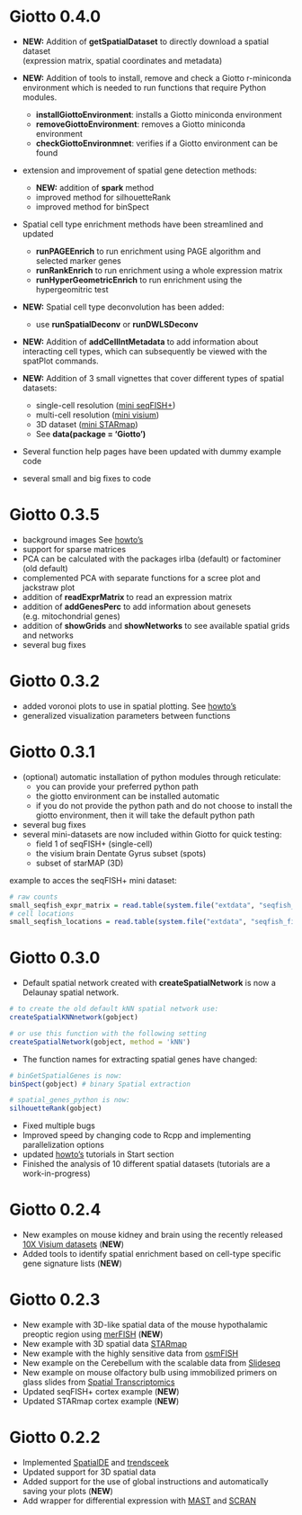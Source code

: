 
# Giotto 0.4.0

  - **NEW:** Addition of **getSpatialDataset** to directly download a
    spatial dataset  
    (expression matrix, spatial coordinates and metadata)

  - **NEW:** Addition of tools to install, remove and check a Giotto
    r-miniconda environment which is needed to run functions that
    require Python modules.
    
      - **installGiottoEnvironment**: installs a Giotto miniconda
        environment  
      - **removeGiottoEnvironment**: removes a Giotto miniconda
        environment  
      - **checkGiottoEnvironmnet**: verifies if a Giotto environment can
        be found

  - extension and improvement of spatial gene detection methods:
    
      - **NEW:** addition of **spark** method  
      - improved method for silhouetteRank  
      - improved method for binSpect

  - Spatial cell type enrichment methods have been streamlined and
    updated
    
      - **runPAGEEnrich** to run enrichment using PAGE algorithm and
        selected marker genes
      - **runRankEnrich** to run enrichment using a whole expression
        matrix  
      - **runHyperGeometricEnrich** to run enrichment using the
        hypergeomitric test

  - **NEW:** Spatial cell type deconvolution has been added:
    
      - use **runSpatialDeconv** or **runDWLSDeconv**

  - **NEW:** Addition of **addCellIntMetadata** to add information about
    interacting cell types, which can subsequently be viewed with the
    spatPlot commands.

  - **NEW:** Addition of 3 small vignettes that cover different types of
    spatial datasets:
    
      - single-cell resolution ([mini
        seqFISH+](../articles/mini_seqfish.html))
      - multi-cell resolution ([mini
        visium](../articles/mini_visium.html))  
      - 3D dataset ([mini STARmap](../articles/mini_starmap.html))
      - See **data(package = ‘Giotto’)**

  - Several function help pages have been updated with dummy example
    code  

  - several small and big fixes to code

# Giotto 0.3.5

  - background images See [howto’s](../articles/howto_images.html)
  - support for sparse matrices  
  - PCA can be calculated with the packages irlba (default) or
    factominer (old default)
  - complemented PCA with separate functions for a scree plot and
    jackstraw plot
  - addition of **readExprMatrix** to read an expression matrix
  - addition of **addGenesPerc** to add information about genesets
    (e.g. mitochondrial genes)
  - addition of **showGrids** and **showNetworks** to see available
    spatial grids and networks
  - several bug fixes

# Giotto 0.3.2

  - added voronoi plots to use in spatial plotting. See
    [howto’s](../articles/howto_voronoi_plots.html)  
  - generalized visualization parameters between functions

# Giotto 0.3.1

  - (optional) automatic installation of python modules through
    reticulate:
      - you can provide your preferred python path
      - the giotto environment can be installed automatic
      - if you do not provide the python path and do not choose to
        install the giotto environment, then it will take the default
        python path  
  - several bug fixes
  - several mini-datasets are now included within Giotto for quick
    testing:
      - field 1 of seqFISH+ (single-cell)
      - the visium brain Dentate Gyrus subset (spots)
      - subset of starMAP (3D)

example to acces the seqFISH+ mini dataset:

``` r
# raw counts
small_seqfish_expr_matrix = read.table(system.file("extdata", "seqfish_field_expr.txt", package = 'Giotto'))
# cell locations
small_seqfish_locations = read.table(system.file("extdata", "seqfish_field_locs.txt", package = 'Giotto'))
```

# Giotto 0.3.0

  - Default spatial network created with **createSpatialNetwork** is now
    a Delaunay spatial network.

<!-- end list -->

``` r
# to create the old default kNN spatial network use:
createSpatialKNNnetwork(gobject)

# or use this function with the following setting
createSpatialNetwork(gobject, method = 'kNN')
```

  - The function names for extracting spatial genes have changed:

<!-- end list -->

``` r
# binGetSpatialGenes is now:
binSpect(gobject) # binary Spatial extraction

# spatial_genes_python is now:
silhouetteRank(gobject)
```

  - Fixed multiple bugs
  - Improved speed by changing code to Rcpp and implementing
    parallelization options
  - updated [howto’s](../articles/getting_started.html) tutorials in
    Start section
  - Finished the analysis of 10 different spatial datasets (tutorials
    are a work-in-progress)

# Giotto 0.2.4

  - New examples on mouse kidney and brain using the recently released
    [10X Visium
    datasets](https://www.10xgenomics.com/spatial-transcriptomics/)
    (**NEW**)
  - Added tools to identify spatial enrichment based on cell-type
    specific gene signature lists (**NEW**)

# Giotto 0.2.3

  - New example with 3D-like spatial data of the mouse hypothalamic
    preoptic region using
    [merFISH](https://science.sciencemag.org/content/362/6416/eaau5324)
    (**NEW**)  
  - New example with 3D spatial data
    [STARmap](https://science.sciencemag.org/content/361/6400/eaat5691)
  - New example with the highly sensitive data from
    [osmFISH](https://www.nature.com/articles/s41592-018-0175-z)
  - New example on the Cerebellum with the scalable data from
    [Slideseq](https://science.sciencemag.org/content/363/6434/1463)
  - New example on mouse olfactory bulb using immobilized primers on
    glass slides from [Spatial
    Transcriptomics](https://science.sciencemag.org/content/353/6294/78)
  - Updated seqFISH+ cortex example (**NEW**)
  - Updated STARmap cortex example (**NEW**)

# Giotto 0.2.2

  - Implemented [SpatialDE](https://github.com/Teichlab/SpatialDE) and
    [trendsceek](https://github.com/edsgard/trendsceek)
  - Updated support for 3D spatial data  
  - Added support for the use of global instructions and automatically
    saving your plots (**NEW**)
  - Add wrapper for differential expression with
    [MAST](https://github.com/RGLab/MAST) and
    [SCRAN](https://bioconductor.org/packages/release/bioc/html/scran.html)
